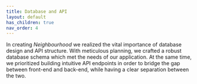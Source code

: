 ```yaml
---
title: Database and API
layout: default
has_children: true
nav_order: 4
---
```


In creating _Neighbourhood_ we realized the vital importance of database design and API structure. With meticulous planning, we crafted a robust database schema which met the needs of our application. At the same time, we prioritized building intuitive API endpoints in order to bridge the gap between front-end and back-end, while having a clear separation between the two.
